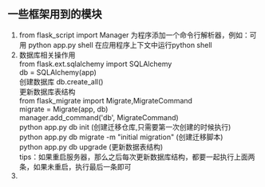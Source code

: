 ## 一些框架用到的模块
1. from flask_script import Manager 为程序添加一个命令行解析器，例如：可用 python app.py shell 在应用程序上下文中运行python shell
2. 数据库相关操作用  
   from flask.ext.sqlalchemy import SQLAlchemy  
   db = SQLAlchemy(app)  
   创建数据库 db.create_all()  
   更新数据库表结构  
   from flask_migrate import Migrate,MigrateCommand  
   migrate = Migrate(app, db)  
   manager.add_command('db', MigrateCommand)  
   python app.py db init	(创建迁移仓库,只需要第一次创建的时候执行)  
   python app.py db migrate -m "initial migration"	(创建迁移脚本)  
   python app.py db upgrade		(更新数据表结构)  
   tips：如果重启服务器，那么之后每次更新数据库结构，都要一起执行上面两条，如果未重启，执行最后一条即可
3. 